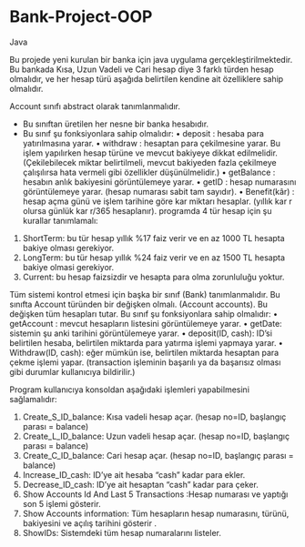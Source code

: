 # Bank-Project-OOP
Java

Bu projede yeni kurulan bir banka için java uygulama gerçekleştirilmektedir. Bu bankada Kısa,
Uzun Vadeli ve Cari hesap diye 3 farklı türden hesap olmalıdır, ve her hesap türü aşağıda belirtilen
kendine ait özelliklere sahip olmalıdır. 

 Account sınıfı abstract olarak tanımlanmalıdır.
- Bu sınıftan üretilen her nesne bir banka hesabıdır.
- Bu sınıf şu fonksiyonlara sahip olmalıdır:
• deposit : hesaba para yatırılmasına yarar.
• withdraw : hesaptan para çekilmesine yarar.
Bu işlem yapılırken hesap türüne ve mevcut bakiyeye dikkat edilmelidir.
(Çekilebilecek miktar belirtilmeli, mevcut bakiyeden fazla çekilmeye çalışılırsa hata vermeli gibi
özellikler düşünülmelidir.)
• getBalance : hesabın anlık bakiyesini görüntülemeye yarar.
• getID : hesap numarasını görüntülemeye yarar. (hesap numarası sabit tam sayıdır).
• Benefit(kâr) : hesap açma günü ve işlem tarihine göre kar miktarı hesaplar.
(yıllık kar r olursa günlük kar r/365 hesaplanır).
programda 4 tür hesap için şu kurallar tanımlamalı:
1. ShortTerm: bu tür hesap yıllık %17 faiz verir ve en az 1000 TL hesapta bakiye olması gerekiyor.
2. LongTerm: bu tür hesap yıllık %24 faiz verir ve en az 1500 TL hesapta bakiye olmasi gerekiyor.
3. Current: bu hesap faizsizdir ve hesapta para olma zorunluluğu yoktur.

Tüm sistemi kontrol etmesi için başka bir sınıf (Bank) tanımlanmalıdır.
Bu sınıfta Account türünden bir değişken olmalı. (Account accounts). Bu değişken tüm hesapları tutar.
Bu sınıf şu fonksiyonlara sahip olmalıdır:
• getAccount : mevcut hesapların listesini görüntülemeye yarar.
• getDate: sistemin şu anki tarihini görüntülemeye yarar.
• deposit(ID, cash): ID’si belirtilen hesaba, belirtilen miktarda para yatırma işlemi yapmaya yarar.
• Withdraw(ID, cash): eğer mümkün ise, belirtilen miktarda hesaptan para çekme işlemi yapar.
(transaction işleminin başarılı ya da başarısız olması gibi durumlar kullanıcıya bildirilir.)

Program kullanıcıya konsoldan aşağıdaki işlemleri yapabilmesini sağlamalıdır:
1. Create_S_ID_balance: Kısa vadeli hesap açar. (hesap no=ID, başlangıç parası = balance)
2. Create_L_ID_balance: Uzun vadeli hesap açar. (hesap no=ID, başlangıç parası = balance)
3. Create_C_ID_balance: Cari hesap açar. (hesap no=ID, başlangıç parası = balance)
4. Increase_ID_cash: ID’ye ait hesaba “cash” kadar para ekler.
5. Decrease_ID_cash: ID’ye ait hesaptan “cash” kadar para çeker.
6. Show Accounts Id And Last 5 Transactions :Hesap numarası ve yaptığı son 5 işlemi gösterir.
7. Show Accounts information: Tüm hesapların hesap numarasını, türünü, bakiyesini ve açılış tarihini gösterir .
8. ShowIDs: Sistemdeki tüm hesap numaralarını listeler.


